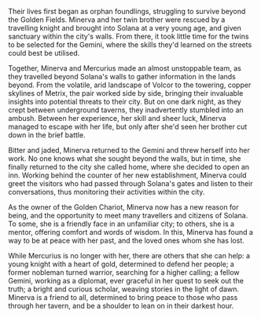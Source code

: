 Their lives first began as orphan foundlings, struggling to survive beyond the Golden Fields. Minerva and her twin brother were rescued by a travelling knight and brought into Solana at a very young age, and given sanctuary within the city's walls. From there, it took little time for the twins to be selected for the Gemini, where the skills they'd learned on the streets could best be utilised.

Together, Minerva and Mercurius made an almost unstoppable team, as they travelled beyond Solana's walls to gather information in the lands beyond. From the volatile, arid landscape of Volcor to the towering, copper skylines of Metrix, the pair worked side by side, bringing their invaluable insights into potential threats to their city. But on one dark night, as they crept between underground taverns, they inadvertently stumbled into an ambush. Between her experience, her skill and sheer luck, Minerva managed to escape with her life, but only after she'd seen her brother cut down in the brief battle.

Bitter and jaded, Minerva returned to the Gemini and threw herself into her work. No one knows what she sought beyond the walls, but in time, she finally returned to the city she called home, where she decided to open an inn. Working behind the counter of her new establishment, Minerva could greet the visitors who had passed through Solana's gates and listen to their conversations, thus monitoring their activities within the city.

As the owner of the Golden Chariot, Minerva now has a new reason for being, and the opportunity to meet many travellers and citizens of Solana. To some, she is a friendly face in an unfamiliar city; to others, she is a mentor, offering comfort and words of wisdom. In this, Minerva has found a way to be at peace with her past, and the loved ones whom she has lost.

While Mercurius is no longer with her, there are others that she can help: a young knight with a heart of gold, determined to defend her people; a former nobleman turned warrior, searching for a higher calling; a fellow Gemini, working as a diplomat, ever graceful in her quest to seek out the truth; a bright and curious scholar, weaving stories in the light of dawn. Minerva is a friend to all, determined to bring peace to those who pass through her tavern, and be a shoulder to lean on in their darkest hour.
